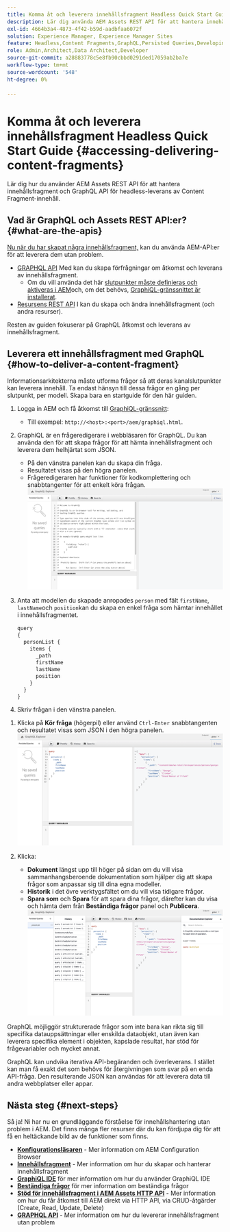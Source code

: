 ```yaml
---
title: Komma åt och leverera innehållsfragment Headless Quick Start Guide
description: Lär dig använda AEM Assets REST API för att hantera innehållsfragment och GraphQL API för headless-leverans av Content Fragment-innehåll.
exl-id: 4664b3a4-4873-4f42-b59d-aadbfaa6072f
solution: Experience Manager, Experience Manager Sites
feature: Headless,Content Fragments,GraphQL,Persisted Queries,Developing
role: Admin,Architect,Data Architect,Developer
source-git-commit: a28883778c5e8fb90cbbd0291ded17059ab2ba7e
workflow-type: tm+mt
source-wordcount: '548'
ht-degree: 0%

---
```


# Komma åt och leverera innehållsfragment Headless Quick Start Guide {#accessing-delivering-content-fragments}

Lär dig hur du använder AEM Assets REST API för att hantera innehållsfragment och GraphQL API för headless-leverans av Content Fragment-innehåll.

## Vad är GraphQL och Assets REST API:er? {#what-are-the-apis}

[Nu när du har skapat några innehållsfragment,](create-content-fragment.md) kan du använda AEM-API:er för att leverera dem utan problem.

* [GRAPHQL API](/help/sites-developing/headless/graphql-api/graphql-api-content-fragments.md) Med kan du skapa förfrågningar om åtkomst och leverans av innehållsfragment.
   * Om du vill använda det här [slutpunkter måste definieras och aktiveras i AEM](/help/sites-developing/headless/graphql-api/graphql-endpoint.md#enabling-graphql-endpoint)och, om det behövs, [GraphiQL-gränssnittet är installerat](/help/sites-developing/headless/graphql-api/graphql-api-content-fragments.md#installing-graphiql-interface).
* [Resursens REST API](/help/assets/assets-api-content-fragments.md) I kan du skapa och ändra innehållsfragment (och andra resurser).

Resten av guiden fokuserar på GraphQL åtkomst och leverans av innehållsfragment.

## Leverera ett innehållsfragment med GraphQL {#how-to-deliver-a-content-fragment}

Informationsarkitekterna måste utforma frågor så att deras kanalslutpunkter kan leverera innehåll. Ta endast hänsyn till dessa frågor en gång per slutpunkt, per modell. Skapa bara en startguide för den här guiden.

1. Logga in AEM och få åtkomst till [GraphiQL-gränssnitt](/help/sites-developing/headless/graphql-api/graphiql-ide.md):
   * Till exempel: `http://<host>:<port>/aem/graphiql.html`.

1. GraphiQL är en frågeredigerare i webbläsaren för GraphQL. Du kan använda den för att skapa frågor för att hämta innehållsfragment och leverera dem helhjärtat som JSON.
   * På den vänstra panelen kan du skapa din fråga.
   * Resultatet visas på den högra panelen.
   * Frågeredigeraren har funktioner för kodkomplettering och snabbtangenter för att enkelt köra frågan.
     ![GraphiQL editor](assets/graphiql.png)

1. Anta att modellen du skapade anropades `person` med fält `firstName`, `lastName`och `position`kan du skapa en enkel fråga som hämtar innehållet i innehållsfragmentet.

   ```text
   query 
   {
     personList {
       items {
         _path
         firstName
         lastName
         position
       }
     }
   }
   ```

1. Skriv frågan i den vänstra panelen.
<!--
   ![GraphiQL query](assets/graphiql-query.png)
-->

1. Klicka på **Kör fråga** (högerpil) eller använd `Ctrl-Enter` snabbtangenten och resultatet visas som JSON i den högra panelen.
   ![GraphiQL-resultat](assets/graphiql-results.png)

1. Klicka:
   * **Dokument** längst upp till höger på sidan om du vill visa sammanhangsberoende dokumentation som hjälper dig att skapa frågor som anpassar sig till dina egna modeller.
   * **Historik** i det övre verktygsfältet om du vill visa tidigare frågor.
   * **Spara som** och **Spara** för att spara dina frågor, därefter kan du visa och hämta dem från **Beständiga frågor** panel och **Publicera**.
     ![GraphiQL-dokumentation](assets/graphiql-documentation.png)

GraphQL möjliggör strukturerade frågor som inte bara kan rikta sig till specifika datauppsättningar eller enskilda dataobjekt, utan även kan leverera specifika element i objekten, kapslade resultat, har stöd för frågevariabler och mycket annat.

GraphQL kan undvika iterativa API-begäranden och överleverans. I stället kan man få exakt det som behövs för återgivningen som svar på en enda API-fråga. Den resulterande JSON kan användas för att leverera data till andra webbplatser eller appar.

## Nästa steg {#next-steps}

Så ja! Ni har nu en grundläggande förståelse för innehållshantering utan problem i AEM. Det finns många fler resurser där du kan fördjupa dig för att få en heltäckande bild av de funktioner som finns.

* **[Konfigurationsläsaren](create-configuration.md)** - Mer information om AEM Configuration Browser
* **[Innehållsfragment](/help/assets/content-fragments/content-fragments.md)** - Mer information om hur du skapar och hanterar innehållsfragment
* **[GraphiQL IDE](/help/sites-developing/headless/graphql-api/graphiql-ide.md)** för mer information om hur du använder GraphiQL IDE
* **[Beständiga frågor](/help/sites-developing/headless/graphql-api/persisted-queries.md)** för mer information om beständiga frågor
* **[Stöd för innehållsfragment i AEM Assets HTTP API](/help/assets/assets-api-content-fragments.md)** - Mer information om hur du får åtkomst till AEM direkt via HTTP API, via CRUD-åtgärder (Create, Read, Update, Delete)
* **[GRAPHQL API](/help/sites-developing/headless/graphql-api/graphql-api-content-fragments.md)** - Mer information om hur du levererar innehållsfragment utan problem
